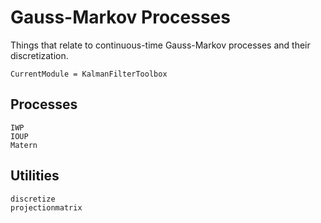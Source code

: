 # Gauss-Markov Processes

Things that relate to continuous-time Gauss-Markov processes and their discretization.

```@meta
CurrentModule = KalmanFilterToolbox
```

## Processes
```@docs
IWP
IOUP
Matern
```


## Utilities
```@docs
discretize
projectionmatrix
```
